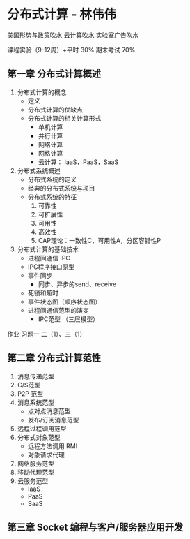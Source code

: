 # 分布式计算 - 林伟伟

美国形势与政策吹水
云计算吹水
实验室广告吹水

课程实验（9-12周）+平时 30%
期末考试 70%

## 第一章 分布式计算概述
1. 分布式计算的概念
    * 定义
    * 分布式计算的优缺点
    * 分布式计算的相关计算形式
        - 单机计算
        - 并行计算
        - 网络计算
        - 网格计算
        - 云计算： IaaS，PaaS，SaaS
2. 分布式系统概述
    * 分布式系统的定义
    * 经典的分布式系统与项目
    * 分布式系统的特征
        1. 可靠性
        2. 可扩展性
        3. 可用性
        4. 高效性
        5. CAP理论：一致性C，可用性A，分区容错性P
3. 分布式计算的基础技术
    * 进程间通信 IPC
    * IPC程序接口原型
    * 事件同步
        - 同步、异步的send、receive
    * 死锁和超时
    * 事件状态图（顺序状态图）
    * 进程间通信范型的演变
        * IPC范型 （三层模型）

作业 习题一 二（1）、三（1）

## 第二章 分布式计算范性
1. 消息传递范型
2. C/S范型
3. P2P 范型
4. 消息系统范型
    * 点对点消息范型
    * 发布/订阅消息范型
5. 远程过程调用范型
6. 分布式对象范型
    * 远程方法调用 RMI
    * 对象请求代理 
7. 网络服务范型
8. 移动代理范型
9. 云服务范型
    * IaaS
    * PaaS
    * SaaS
## 第三章 Socket 编程与客户/服务器应用开发